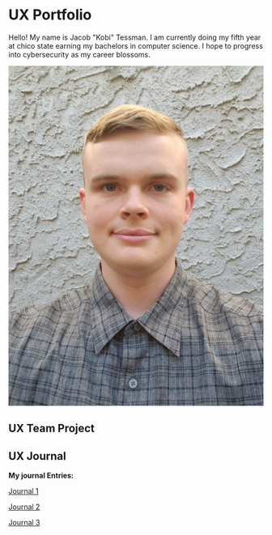 # UX Portfolio


Hello! My name is Jacob "Kobi" Tessman. I am currently doing my fifth year at chico state earning my bachelors in computer science. I hope to progress into cybersecurity as my career blossoms. 

![Me](assets/rename.png)

## UX Team Project


## UX Journal

**My journal Entries:**

[Journal 1](UX_Journal1/Journal1.md)

[Journal 2](journal2/journal2.md)

[Journal 3](UXjournal3/journal3.md)
